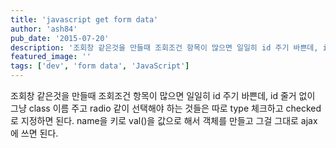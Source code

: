 ```yaml
---
title: 'javascript get form data'
author: 'ash84'
pub_date: '2015-07-20'
description: '조회창 같은것을 만들때 조회조건 항목이 많으면 일일히 id 주기 바쁜데, id 줄거 없이 그냥 class 이름 주고 radio 같이 선택해야 하는 것들은 따로 type 체크하고 checked 로 지정하면 된다. name을 키로 val()을 값으로 해서 객체를 만들고 그걸 그대로 ajax 에 쓰면 된다.'
featured_image: ''
tags: ['dev', 'form data', 'JavaScript']
---
```



<script src="https://gist.github.com/AhnSeongHyun/bcaed31b730c128dd0a0.js"></script>

조회창 같은것을 만들때 조회조건 항목이 많으면 일일히 id 주기 바쁜데, id 줄거 없이 그냥 class 이름 주고 radio 같이 선택해야 하는 것들은 따로 type 체크하고 checked 로 지정하면 된다. name을 키로 val()을 값으로 해서 객체를 만들고 그걸 그대로 ajax 에 쓰면 된다.



